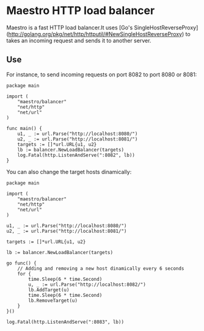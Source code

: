 Maestro HTTP load balancer
================================
Maestro is a fast HTTP load balancer.It uses [Go's SingleHostReverseProxy] (http://golang.org/pkg/net/http/httputil/#NewSingleHostReverseProxy) to takes an incoming request and sends it to another server.

## Use

For instance, to send incoming requests on port 8082 to port 8080 or 8081:

	package main

	import (
		"maestro/balancer"
		"net/http"
		"net/url"
	)

	func main() {
		u1, _ := url.Parse("http://localhost:8080/")
		u2, _ := url.Parse("http://localhost:8081/")
		targets := []*url.URL{u1, u2}
		lb := balancer.NewLoadBalancer(targets)
		log.Fatal(http.ListenAndServe(":8082", lb))
	}

You can also change the target hosts dinamically:

	package main

	import (
		"maestro/balancer"
		"net/http"
		"net/url"
	)

	u1, _ := url.Parse("http://localhost:8080/")
	u2, _ := url.Parse("http://localhost:8081/")

	targets := []*url.URL{u1, u2}

	lb := balancer.NewLoadBalancer(targets)

	go func() {
		// Adding and removing a new host dinamically every 6 seconds
		for {
			time.Sleep(6 * time.Second)
			u, _ := url.Parse("http://localhost:8082/")
			lb.AddTarget(u)
			time.Sleep(6 * time.Second)
			lb.RemoveTarget(u)
		}
	}()

	log.Fatal(http.ListenAndServe(":8083", lb))